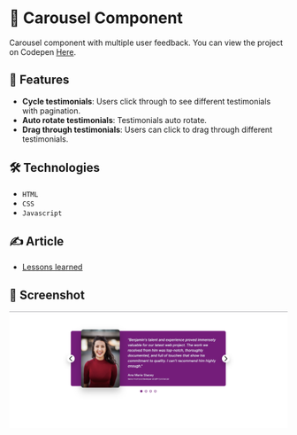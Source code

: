 # 🧩 Carousel Component
 
Carousel component with multiple user feedback. You can view the project on Codepen [Here](). 

## 🚀 Features

- **Cycle testimonials**: Users click through to see different testimonials with pagination.
- **Auto rotate testimonials**: Testimonials auto rotate.
- **Drag through testimonials**: Users can click to drag through different testimonials.


## 🛠️ Technologies

- `HTML`
- `CSS`
- `Javascript`

## ✍️ Article

- [Lessons learned](./Building%20a%20carousel%20component.md)

## 📸 Screenshot

![Carousel Component](./assets/carousel_component_screenshot.png)
